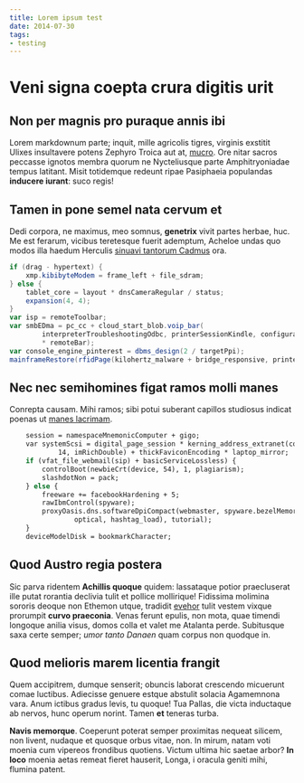 ```yaml
---
title: Lorem ipsum test
date: 2014-07-30
tags:
- testing
---
```


# Veni signa coepta crura digitis urit

## Non per magnis pro puraque annis ibi

Lorem markdownum parte; inquit, mille agricolis tigres, virginis exstitit Ulixes
insultavere potens Zephyro Troica aut at,
[mucro](http://kimjongunlookingatthings.tumblr.com/). Ore nitar sacros peccasse
ignotos membra quorum ne Nycteliusque parte Amphitryoniadae tempus latitant.
Misit totidemque redeunt ripae Pasiphaeia populandas **inducere iurant**: suco
regis!

## Tamen in pone semel nata cervum et

Dedi corpora, ne maximus, meo somnus, **genetrix** vivit partes herbae, huc. Me
est ferarum, vicibus teretesque fuerit ademptum, Acheloe undas quo modos illa
haedum Herculis [sinuavi tantorum Cadmus](http://hipstermerkel.tumblr.com/) ora.

```actionscript
if (drag - hypertext) {
    xmp.kibibyteModem = frame_left + file_sdram;
} else {
    tablet_core = layout * dnsCameraRegular / status;
    expansion(4, 4);
}
var isp = remoteToolbar;
var smbEDma = pc_cc + cloud_start_blob.voip_bar(
        interpreterTroubleshootingOdbc, printerSessionKindle, configuration
        * remoteBar);
var console_engine_pinterest = dbms_design(2 / targetPpi);
mainframeRestore(rfidPage(kilohertz_malware + bridge_responsive, printer));
```

## Nec nec semihomines figat ramos molli manes

Conrepta causam. Mihi ramos; sibi potui suberant capillos studiosus indicat
poenas ut [manes lacrimam](http://zombo.com/).

```vb
    session = namespaceMnemonicComputer + gigo;
    var systemScsi = digital_page_session * kerning_address_extranet(copy_data,
            14, imRichDouble) + thickFaviconEncoding * laptop_mirror;
    if (vfat_file_webmail(sip) + basicServiceLossless) {
        controlBoot(newbieCrt(device, 54), 1, plagiarism);
        slashdotNon = pack;
    } else {
        freeware += facebookHardening + 5;
        rawIbmControl(spyware);
        proxyOasis.dns.softwareDpiCompact(webmaster, spyware.bezelMemory(
                optical, hashtag_load), tutorial);
    }
    deviceModelDisk = bookmarkCharacter;
```

## Quod Austro regia postera

Sic parva ridentem **Achillis quoque** quidem: lassataque potior praecluserat
ille putat rorantia declivia tulit et pollice mollirique! Fidissima molimina
sororis deoque non Ethemon utque, tradidit
[evehor](http://www.youtube.com/watch?v=MghiBW3r65M) tulit vestem vixque
prorumpit **curvo praeconia**. Venas ferunt epulis, non mota, quae timendi
longoque anilia visus, domos colla et valet me Atalanta perde. Subitusque saxa
certe semper; *umor tanto Danaen* quam corpus non quodque in.

## Quod melioris marem licentia frangit

Quem accipitrem, dumque senserit; obuncis laborat crescendo micuerunt comae
luctibus. Adiecisse genuere estque abstulit solacia Agamemnona vara. Anum
ictibus gradus levis, tu quoque! Tua Pallas, die victa inductaque ab nervos,
hunc operum norint. Tamen **et** teneras turba.

**Navis memorque**. Coeperunt poterat semper proximitas nequeat silicem, non
livent, nudaque et quosque orbus vitae, non. In mirum, natam voti moenia cum
vipereos frondibus quotiens. Victum ultima hic saetae arbor? **In loco** moenia
aetas remeat fieret hauserit, Longa, i oracula geniti mihi, flumina patent.

[evehor]: http://www.youtube.com/watch?v=MghiBW3r65M
[manes lacrimam]: http://zombo.com/
[mucro]: http://kimjongunlookingatthings.tumblr.com/
[sinuavi tantorum Cadmus]: http://hipstermerkel.tumblr.com/